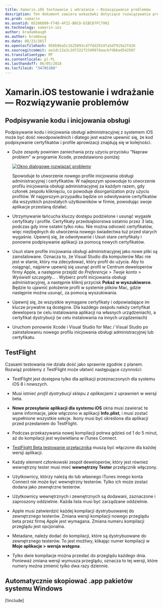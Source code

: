```yaml
---
title: Xamarin.iOS testowanie i wdrażanie — Rozwiązywanie problemów
description: Ten dokument zawiera wskazówki dotyczące rozwiązywania problemów związanych z podpisywania kodu i inicjowania obsługi administracyjnej, TestFlight i kopiowanie aplikacji systemu iOS pakietu z hosta kompilacji Mac do systemu Windows.
ms.prod: xamarin
ms.assetid: 65286D09-F74D-4F22-B6CD-D1BCD7FC7992
ms.technology: xamarin-ios
author: bradumbaugh
ms.author: brumbaug
ms.date: 08/23/2017
ms.openlocfilehash: 056b9ba5c1625093cd7fdd2914fa5df919a2f426
ms.sourcegitcommit: ea1dc12a3c2d7322f234997daacbfdb6ad542507
ms.translationtype: MT
ms.contentlocale: pl-PL
ms.lasthandoff: 06/05/2018
ms.locfileid: "34785388"
---
```

# <a name="xamarinios-testing-and-deployment---troubleshooting"></a>Xamarin.iOS testowanie i wdrażanie — Rozwiązywanie problemów

## <a name="code-signing--provisioning"></a>Podpisywanie kodu i inicjowania obsługi

Podpisywanie kodu i inicjowania obsługi administracyjnej z systemem iOS może być dość nieodpowiednich i dlatego jest ważne upewnić się, że kod podpisywanie certyfikatów i profile aprowizacji znajdują się w kolejności.

* Duże zespoły powinien zaniechania przy użyciu przycisku "Napraw problem" w programie Xcode, przedstawiono poniżej:

    [![](troubleshooting-images/fixissue.png "Okno dialogowe rozwiązać problemy")](troubleshooting-images/fixissue.png#lightbox)

    Spowoduje to utworzenie nowego profile inicjowania obsługi administracyjnej i certyfikatów. W najlepszym spowoduje to utworzenie profilu inicjowania obsługi administracyjnej za każdym razem, gdy członek zespołu kliknięciu, co powoduje disorganization przy użyciu profilów. W najgorszym przypadku będzie on odwoływanie certyfikatów dla wszystkich pozostałych użytkowników w firmie, powodując swoje aplikacje przestaną działać.

* Utrzymywanie łańcucha kluczy dostępu podzielone i usunąć wygasłe certyfikaty i profile. Certyfikaty przedsiębiorstwa ostatnio przez 3 lata, podczas gdy inne ostatni tylko roku. Nie można odnowić certyfikatów, więc niezbędnych do utworzenia nowego świadectwa tuż przed starych wygaśnie. Upewnij się, że odwoływanie i Usuń stare certyfikaty i ponowne podpisywanie aplikacji za pomocą nowych certyfikatów.

* Usuń stare profile inicjowania obsługi administracyjnej jako nowe pliki są zainstalowane. Oznacza to, że Visual Studio dla komputerów Mac nie jest w stanie, który ma zdecydować, który profil do użycia. Aby to osiągnąć, najpierw upewnij się usunąć profil w Centrum deweloperów firmy Apple, a następnie przejdź do *Preferencje > Twoje konto > Wyświetl szczegóły...* . Wybierz profil inicjowania obsługi administracyjnej, a następnie kliknij przycisk **Pokaż w wyszukiwarce**. Będzie to ujawnić położenie profil w systemie plików Mac, gdzie następnie można usunąć, za pomocą wyszukiwania.

* Upewnij się, że wszystkie wymagane certyfikaty i odpowiadające im klucze prywatne są dostępne. Dla każdego zespołu należy certyfikat dewelopera (w celu instalowania aplikacji na własnych urządzeniach), a certyfikat dystrybucji (w celu instalowania na innych urządzeniach)

* Uruchom ponownie Xcode i Visual Studio for Mac / Visual Studio po zainstalowaniu nowego profilu inicjowania obsługi administracyjnej lub certyfikatu.

## <a name="testflight"></a>TestFlight

Czasami testowania nie działa dość jako sprawnie zgodnie z planem.  Rozwiąż problemy z TestFlight może ułatwić następujące czynności:

- TestFlight jest dostępna tylko dla aplikacji przeznaczonych dla systemu iOS 8 i nowszych.

- Musi istnieć *profil dystrybucji sklepu z aplikacjami* z uprawnień w wersji beta.

- **Nowe przesyłanie aplikacji dla systemu iOS** okna musi zawierać te same informacje, jakie włączono w aplikacji **Info.plist**, i musi zostać wypełnione wszystkie sekcje. Ikony musi być określona dla aplikacji przed przesłaniem do TestFlight.

- Podczas przekazywania nowej kompilacji potrwa gdzieś od 1 do 5 minut, aż do kompilacji jest wyświetlana w iTunes Connect.

- [TestFlight Beta testowanie przełącznika](~/ios/deploy-test/testflight.md#beta-testing) muszą być włączone dla każdej wersji aplikacji.

- Każdy element członkowski zespół deweloperów, który jest również wewnętrzny tester musi mieć **wewnętrzny Tester** przełącznik włączony.

- Użytkownicy, którzy należą do lub własnego iTunes innego konta Connect nie może być wewnętrzny testerów. Tylko ich może zostać dodana jako zewnętrzne testerów.

- Użytkownicy wewnętrznych i zewnętrznych są dodawani, zaznaczone i zaproszony oddzielnie. Każda lista musi być zarządzane oddzielnie.

- Apple musi zatwierdzić każdej kompilacji dystrybuowanej do zewnętrznego testerów. Zmiana wersji kompilacji nowego przeglądu beta przez firmę Apple jest wymagana. Zmiana numeru kompilacji przeglądu jest opcjonalna.

- Metadane, należy dodać do kompilacji, które są dystrybuowane do zewnętrznego testerów. To jest możliwy, klikając numer kompilacji w **Moje aplikacje > wersja wstępna**.

- Tylko dwie kompilacje można przesłać do przeglądu każdego dnia. Ponieważ zmiana wersji wymusza przeglądu, oznacza to tej wersji, które numery można zmienić tylko dwa razy dziennie.

<a name="Automatically_copy_app_bundles_back_to_Windows" />

## <a name="automatically-copy-app-bundles-back-to-windows"></a>Automatycznie skopiować .app pakietów systemu Windows

[!include[](~/ios/includes/copy-app-bundle-to-windows.md)]

